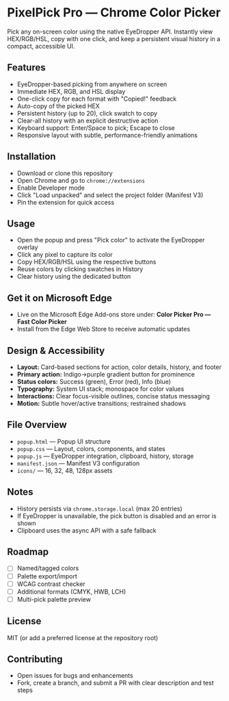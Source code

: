 # PixelPick Pro — Chrome Color Picker

Pick any on-screen color using the native EyeDropper API. Instantly view HEX/RGB/HSL, copy with one click, and keep a persistent visual history in a compact, accessible UI.

## Features

- EyeDropper-based picking from anywhere on screen
- Immediate HEX, RGB, and HSL display
- One-click copy for each format with "Copied!" feedback
- Auto-copy of the picked HEX
- Persistent history (up to 20), click swatch to copy
- Clear-all history with an explicit destructive action
- Keyboard support: Enter/Space to pick; Escape to close
- Responsive layout with subtle, performance-friendly animations

## Installation

- Download or clone this repository
- Open Chrome and go to `chrome://extensions`
- Enable Developer mode
- Click "Load unpacked" and select the project folder (Manifest V3)
- Pin the extension for quick access

## Usage

- Open the popup and press "Pick color" to activate the EyeDropper overlay
- Click any pixel to capture its color
- Copy HEX/RGB/HSL using the respective buttons
- Reuse colors by clicking swatches in History
- Clear history using the dedicated button

## Get it on Microsoft Edge

- Live on the Microsoft Edge Add-ons store under: **Color Picker Pro — Fast Color Picker**
- Install from the Edge Web Store to receive automatic updates

## Design & Accessibility

- **Layout:** Card-based sections for action, color details, history, and footer
- **Primary action:** Indigo→purple gradient button for prominence
- **Status colors:** Success (green), Error (red), Info (blue)
- **Typography:** System UI stack; monospace for color values
- **Interactions:** Clear focus-visible outlines, concise status messaging
- **Motion:** Subtle hover/active transitions; restrained shadows

## File Overview

- `popup.html` — Popup UI structure
- `popup.css` — Layout, colors, components, and states
- `popup.js` — EyeDropper integration, clipboard, history, storage
- `manifest.json` — Manifest V3 configuration
- `icons/` — 16, 32, 48, 128px assets

## Notes

- History persists via `chrome.storage.local` (max 20 entries)
- If EyeDropper is unavailable, the pick button is disabled and an error is shown
- Clipboard uses the async API with a safe fallback

## Roadmap

- [ ] Named/tagged colors
- [ ] Palette export/import
- [ ] WCAG contrast checker
- [ ] Additional formats (CMYK, HWB, LCH)
- [ ] Multi-pick palette preview

## License

MIT (or add a preferred license at the repository root)

## Contributing

- Open issues for bugs and enhancements
- Fork, create a branch, and submit a PR with clear description and test steps
